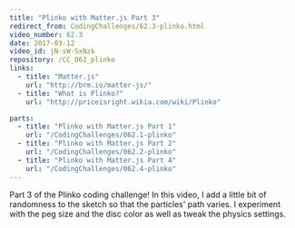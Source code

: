 ```yaml
---
title: "Plinko with Matter.js Part 3"
redirect_from: CodingChallenges/62.3-plinko.html
video_number: 62.3
date: 2017-03-12
video_id: jN-sW-SxNzk
repository: /CC_062_plinko
links:
  - title: "Matter.js"
    url: "http://brm.io/matter-js/"
  - title: "What is Plinko?"
    url: "http://priceisright.wikia.com/wiki/Plinko"

parts:
  - title: "Plinko with Matter.js Part 1"
    url: "/CodingChallenges/062.1-plinko"
  - title: "Plinko with Matter.js Part 2"
    url: "/CodingChallenges/062.2-plinko"
  - title: "Plinko with Matter.js Part 4"
    url: "/CodingChallenges/062.4-plinko"
---
```


Part 3 of the Plinko coding challenge! In this video, I add a little bit of randomness to the sketch so that the particles' path varies. I experiment with the peg size and the disc color as well as tweak the physics settings.
